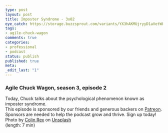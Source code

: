 ```yaml
---
type: post
layout: post
title: Imposter Syndrome - 3x02
eye_catch: https://storage.buzzsprout.com/variants/YX3hAKMUjryyD1aVetWFAL6s/8d66eb17bb7d02ca4856ab443a78f2148cafbb129f58a3c81282007c6fe24ff2?.jpg
tags:
- agile-chuck-wagon
comments: true
categories:
- professional
- podcast
status: publish
published: true
meta:
_edit_last: "1"
---
```


### Agile Chuck Wagon, season 3, episode 2

<div>Today, Chuck talks about the psychological phenomenon known as imposter syndrome.</div>

<div> </div>

<div class="_3bJ2H CHExY">
<div>This episode is sponsored by our friends and generous backers on <a href="https://www.patreon.com/agilechuckwagon">Patreon</a>. Sponsors are needed to help the podcast grow and thrive. Sign up today!</div>
<div> </div>
<div class="_1l8RX _1ByhS">
<div class="_3bJ2H CHExY">
<div class="_1l8RX _1ByhS">Photo by <a href="https://unsplash.com/photos/wkw_sW-6OS8?utm_source=unsplash&amp;utm_medium=referral&amp;utm_content=creditCopyText">Colin Rex</a> on <a href="https://unsplash.com/?utm_source=unsplash&amp;utm_medium=referral&amp;utm_content=creditCopyText">Unsplash</a></div>
</div>
</div>
</div> (length: 7 min)

